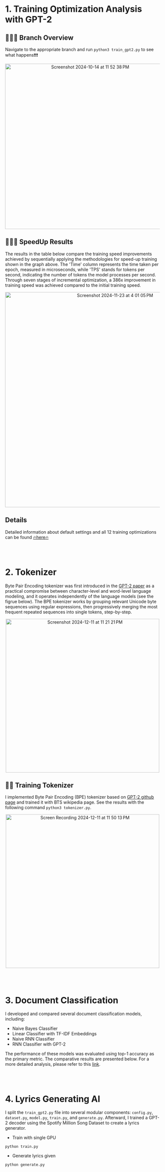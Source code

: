 # 1. Training Optimization Analysis with GPT-2

## 🌴🌳🌲 Branch Overview
Navigate to the appropriate branch and run `python3 train_gpt2.py` to see what happens❗️❗️❗️
<p align="center">
<img width="538" alt="Screenshot 2024-10-14 at 11 52 38 PM" src="https://github.com/user-attachments/assets/a27be35e-01a8-4338-b93a-d8d0d7b1dbf3">
</p>

## 🏃🏻💨 SpeedUp Results
The results in the table below compare the training speed improvements achieved by sequentially applying the methodologies for speed-up training shown in the graph above. 
The 'Time' column represents the time taken per epoch, measured in microseconds, while 'TPS' stands for tokens per second, indicating the number of tokens the model processes per second. 
Through seven stages of incremental optimization, a 386x improvement in training speed was achieved compared to the initial training speed.
<p align="center">
<img width="700" alt="Screenshot 2024-11-23 at 4 01 05 PM" src="https://github.com/user-attachments/assets/fea489a0-6fc0-4280-a2e8-9999b6b3db5b">
</p>

## Details
Detailed information about default settings and all 12 training optimizations can be found [🔥here🔥](https://github.com/JeongHwaSik/nano-GPT2/blob/main/DETAILS.md)

<br>
</br>

# 2. Tokenizer
 Byte Pair Encoding tokenizer was first introduced in the [GPT-2 paper](https://cdn.openai.com/better-language-models/language_models_are_unsupervised_multitask_learners.pdf) as a practical compromise between character-level and word-level language modeling, and it operates independently of the language models (see the figrue below). The BPE tokenizer works by grouping relevant Unicode byte sequences using regular expressions, then progressively merging the most frequent repeated sequences into single tokens, step-by-step.
<p align="center">
  <img width="500" alt="Screenshot 2024-12-11 at 11 21 21 PM" src="https://github.com/user-attachments/assets/603567b7-f558-4f53-a2f1-5d185b4345f3" />
</p>

## 🏄‍♂️ Training Tokenizer
 I implemented Byte Pair Encoding (BPE) tokenizer based on [GPT-2 github page](https://github.com/openai/gpt-2/blob/master/src/encoder.py) and trained it with BTS wikipedia page. See the results with the following command `python3 tokenizer.py`.
<p align="center">
<img width="500" alt="Screen Recording 2024-12-11 at 11 50 13 PM" src="https://github.com/user-attachments/assets/8e4da457-cbc6-4417-b104-344e0f97427b">
</p>

<br>
</br>

# 3. Document Classification 

I developed and compared several document classification models, including:

- Naive Bayes Classifier
- Linear Classifier with TF-IDF Embeddings
- Naive RNN Classifier
- RNN Classifier with GPT-2

The performance of these models was evaluated using top-1 accuracy as the primary metric. The comparative results are presented below. For a more detailed analysis, please refer to this [link](https://github.com/JeongHwaSik/GPT2-Playground/tree/main/document_classification).

<br>
</br>

# 4. Lyrics Generating AI

I split the `train_gpt2.py` file into several modular components: `config.py`, `dataset.py`, `model.py`, `train.py`, and `generate.py`. 
Afterward, I trained a GPT-2 decoder using the Spotify Million Song Dataset to create a lyrics generator.

- Train with single GPU
```
python train.py
```

- Generate lyrics given 
```
python generate.py
```
